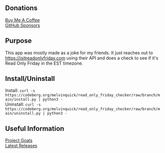 ## Donations

[Buy Me A Coffee](https://www.buymeacoffee.com/KingKairos)  
[GitHub Sponsors](https://github.com/sponsors/melvinquick)

## Purpose

This app was mostly made as a joke for my friends. It just reaches out to https://isitreadonlyfriday.com using their API and does a check to see if it's Read Only Friday in the EST timezone.

## Install/Uninstall

Install: `curl -s https://codeberg.org/melvinquick/read_only_friday_checker/raw/branch/main/install.py | python3 -`  
Uninstall: `curl -s https://codeberg.org/melvinquick/read_only_friday_checker/raw/branch/main/uninstall.py | python3 -`

## Useful Information

[Project Goals](https://codeberg.org/melvinquick/read_only_friday_checker/projects/14093)  
[Latest Releases](https://pypi.org/project/read_only_friday_checker/)
